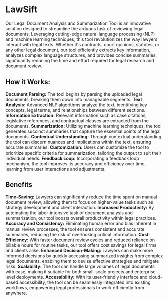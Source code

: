 # LawSift
Our Legal Document Analysis and Summarization Tool is an innovative solution designed to streamline the arduous task of reviewing legal documents. Leveraging cutting-edge natural language processing (NLP) and machine learning techniques, this tool revolutionizes the way lawyers interact with legal texts. Whether it's contracts, court opinions, statutes, or any other legal document, our tool efficiently extracts key information, analyzes complex language structures, and provides concise summaries, significantly reducing the time and effort required for legal research and document review.

## How it Works:
**Document Parsing:** The tool begins by parsing the uploaded legal documents, breaking them down into manageable segments.
**Text Analysis:** Advanced NLP algorithms analyze the text, identifying key concepts, legal terms, and relationships between different sections.
**Information Extraction:** Relevant information such as case citations, legislative references, and contractual clauses are extracted from the documents.
**Summarization:** Utilizing machine learning techniques, the tool generates succinct summaries that capture the essential points of the legal documents.
**Contextual Understanding:** Through contextual understanding, the tool can discern nuances and implications within the text, ensuring accurate summaries.
**Customization:** Users can customize the tool to prioritize specific criteria for summarization, tailoring the output to suit their individual needs.
**Feedback Loop:** Incorporating a feedback loop mechanism, the tool improves its accuracy and efficiency over time, learning from user interactions and adjustments.

## Benefits
**Time-Saving:** Lawyers can significantly reduce the time spent on manual document review, allowing them to focus on higher-value tasks such as strategy development and client interaction.
**Increased Productivity:** By automating the labor-intensive task of document analysis and summarization, our tool boosts overall productivity within legal practices.
**Accuracy and Consistency:** Eliminating human error and bias inherent in manual review processes, the tool ensures consistent and accurate summaries, reducing the risk of overlooking critical information.
**Cost-Efficiency:** With faster document review cycles and reduced reliance on billable hours for routine tasks, our tool offers cost savings for legal firms and clients alike.
**Enhanced Decision-Making:** Lawyers can make more informed decisions by quickly accessing summarized insights from complex legal documents, enabling them to devise effective strategies and mitigate risks.
**Scalability:** The tool can handle large volumes of legal documents with ease, making it suitable for both small-scale projects and enterprise-level deployments.
**Accessibility:** With its user-friendly interface and cloud-based accessibility, the tool can be seamlessly integrated into existing workflows, empowering legal professionals to work efficiently from anywhere.


